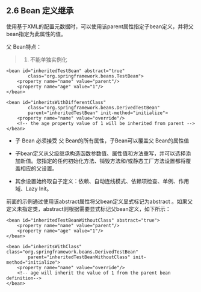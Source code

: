 ## 2.6 Bean 定义继承

使用基于XML的配置元数据时，可以使用该parent属性指定子bean定义，并将父bean指定为此属性的值。

父 Bean特点：

> 1. 不能单独实例化

```
<bean id="inheritedTestBean" abstract="true"
        class="org.springframework.beans.TestBean">
    <property name="name" value="parent"/>
    <property name="age" value="1"/>
</bean>

<bean id="inheritsWithDifferentClass"
        class="org.springframework.beans.DerivedTestBean"
        parent="inheritedTestBean" init-method="initialize">
    <property name="name" value="override"/>
    <!-- the age property value of 1 will be inherited from parent -->
</bean>
```

* 子 Bean 必须接受 父 Bean的所有属性，子Bean可以覆盖父 Bean的属性值

* 子bean定义从父级继承构造函数参数值、属性值和方法重写，并可以选择添加新值。您指定的任何初始化方法、销毁方法和/或静态工厂方法设置都将覆盖相应的父设置。

* 其余设置始终取自子定义：依赖、自动连线模式、依赖项检查、单例、作用域、Lazy Init。

前面的示例通过使用该abstract属性将父bean定义显式标记为abstract 。如果父定义未指定类，abstract则根据需要显式标记父bean定义，如下所示：

```
<bean id="inheritedTestBeanWithoutClass" abstract="true">
    <property name="name" value="parent"/>
    <property name="age" value="1"/>
</bean>

<bean id="inheritsWithClass" class="org.springframework.beans.DerivedTestBean"
        parent="inheritedTestBeanWithoutClass" init-method="initialize">
    <property name="name" value="override"/>
    <!-- age will inherit the value of 1 from the parent bean definition-->
</bean>
```



